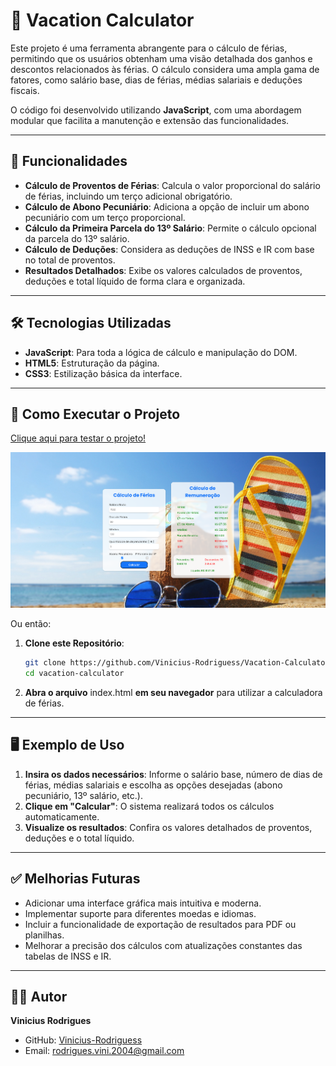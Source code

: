 # 🔑 **Vacation Calculator**

Este projeto é uma ferramenta abrangente para o cálculo de férias, permitindo que os usuários obtenham uma visão detalhada dos ganhos e descontos relacionados às férias. O cálculo considera uma ampla gama de fatores, como salário base, dias de férias, médias salariais e deduções fiscais.

O código foi desenvolvido utilizando **JavaScript**, com uma abordagem modular que facilita a manutenção e extensão das funcionalidades.

---

## 🚀 **Funcionalidades**

- **Cálculo de Proventos de Férias**: Calcula o valor proporcional do salário de férias, incluindo um terço adicional obrigatório.
- **Cálculo de Abono Pecuniário**: Adiciona a opção de incluir um abono pecuniário com um terço proporcional.
- **Cálculo da Primeira Parcela do 13º Salário**: Permite o cálculo opcional da parcela do 13º salário.
- **Cálculo de Deduções**: Considera as deduções de INSS e IR com base no total de proventos.
- **Resultados Detalhados**: Exibe os valores calculados de proventos, deduções e total líquido de forma clara e organizada.

---

## 🛠️ **Tecnologias Utilizadas**

- **JavaScript**: Para toda a lógica de cálculo e manipulação do DOM.
- **HTML5**: Estruturação da página.
- **CSS3**: Estilização básica da interface.

---

## 🔧 **Como Executar o Projeto**

<a href="https://vinicius-rodriguess.github.io/Vacation-Calculator" target="_blank">Clique aqui para testar o projeto!</a>

<img src="./src/img/project.png"/>

Ou então:

1. **Clone este Repositório**:

   ```bash
   git clone https://github.com/Vinicius-Rodriguess/Vacation-Calculator.git
   cd vacation-calculator
   ```

2. **Abra o arquivo** index.html **em seu navegador** para utilizar a calculadora de férias.

---

## 🖥️ **Exemplo de Uso**

1. **Insira os dados necessários**: Informe o salário base, número de dias de férias, médias salariais e escolha as opções desejadas (abono pecuniário, 13º salário, etc.).
2. **Clique em "Calcular"**: O sistema realizará todos os cálculos automaticamente.
3. **Visualize os resultados**: Confira os valores detalhados de proventos, deduções e o total líquido.

---

## ✅ **Melhorias Futuras**

- Adicionar uma interface gráfica mais intuitiva e moderna.
- Implementar suporte para diferentes moedas e idiomas.
- Incluir a funcionalidade de exportação de resultados para PDF ou planilhas.
- Melhorar a precisão dos cálculos com atualizações constantes das tabelas de INSS e IR.

---

## 👨‍💻 **Autor**

**Vinicius Rodrigues**

- GitHub: [Vinicius-Rodriguess](https://github.com/Vinicius-Rodriguess)
- Email: rodrigues.vini.2004@gmail.com
